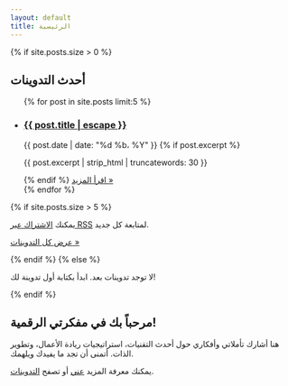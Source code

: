 ```yaml
---
layout: default
title: الرئيسية
---
```


<div class="home">
  {% if site.posts.size > 0 %}
    <h2 class="post-list-heading">أحدث التدوينات</h2>
    <ul class="post-list">
      {% for post in site.posts limit:5 %} <!-- عرض أحدث 5 تدوينات -->
      <li>
        <h3>
          <a class="post-link" href="{{ post.url | relative_url }}">
            {{ post.title | escape }}
          </a>
        </h3>
        <span class="post-meta">{{ post.date | date: "%d %b، %Y" }}</span>
        {% if post.excerpt %}
          <p>{{ post.excerpt | strip_html | truncatewords: 30 }}</p>
        {% endif %}
        <a href="{{ post.url | relative_url }}" class="read-more">اقرأ المزيد &raquo;</a>
      </li>
      {% endfor %}
    </ul>
    {% if site.posts.size > 5 %}
    <p class="rss-subscribe">يمكنك <a href="{{ "/feed.xml" | relative_url }}">الاشتراك عبر RSS</a> لمتابعة كل جديد.</p>
    <p><a href="{{ '/archive/' | relative_url }}">عرض كل التدوينات &raquo;</a></p> <!-- أنشئ صفحة archive.md لعرض كل المقالات -->
    {% endif %}
  {% else %}
    <p>لا توجد تدوينات بعد. ابدأ بكتابة أول تدوينة لك!</p>
  {% endif %}

  <!-- يمكنك إضافة أقسام أخرى هنا، مثل نبذة عنك أو أهم المشاريع -->
  <div class="welcome-section">
    <h2>مرحباً بك في مفكرتي الرقمية!</h2>
    <p>هنا أشارك تأملاتي وأفكاري حول أحدث التقنيات، استراتيجيات ريادة الأعمال، وتطوير الذات. أتمنى أن تجد ما يفيدك ويلهمك.</p>
    <p>يمكنك معرفة المزيد <a href="{{ '/about/' | relative_url }}">عني</a> أو تصفح <a href="{{ '/archive/' | relative_url }}">التدوينات</a>.</p>
  </div>
</div>

